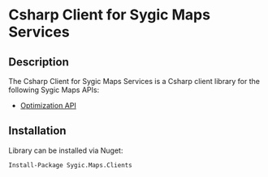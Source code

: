 Csharp Client for Sygic Maps Services
=====================================

## Description

The Csharp Client for Sygic Maps Services is a Csharp client library for the following Sygic Maps APIs:

- [Optimization API]


[Optimization API]: https://www.sygic.com/developers/maps-api-services/optimization-api

## Installation

Library can be installed via Nuget:

`Install-Package Sygic.Maps.Clients`